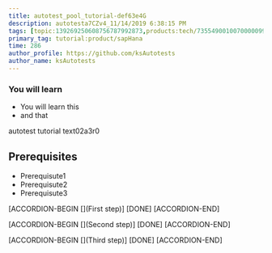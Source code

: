 ```yaml
---
title: autotest_pool_tutorial-def63e4G
description: autotesta7CZv4_11/14/2019 6:38:15 PM
tags: [topic:139269250608756787992873,products:tech/73554900100700000996,tutorial:experience/advanced]
primary_tag: tutorial:product/sapHana
time: 286
author_profile: https://github.com/ksAutotests
author_name: ksAutotests
---
```

### You will learn
- You will learn this
- and that

autotest tutorial text02a3r0

## Prerequisites
- Prerequisute1
- Prerequisute2
- Prerequisute3

[ACCORDION-BEGIN [](First step)]
[DONE]
[ACCORDION-END]

[ACCORDION-BEGIN [](Second step)]
[DONE]
[ACCORDION-END]

[ACCORDION-BEGIN [](Third step)]
[DONE]
[ACCORDION-END]

